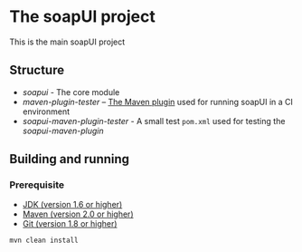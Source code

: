 # The soapUI project

This is the main soapUI project

## Structure

* *soapui* - The core module
* *maven-plugin-tester* – [The Maven plugin](http://www.soapui.org/Test-Automation/maven-2x.html) used for running soapUI in a CI environment
* *soapui-maven-plugin-tester* - A small test `pom.xml` used for testing the *soapui-maven-plugin*

## Building and running

### Prerequisite

* [JDK (version 1.6 or higher)](http://www.oracle.com/technetwork/java/javase/downloads/index.html)
* [Maven (version 2.0 or higher)](http://maven.apache.org/)
* [Git (version 1.8 or higher)](http://git-scm.com)

`mvn clean install`